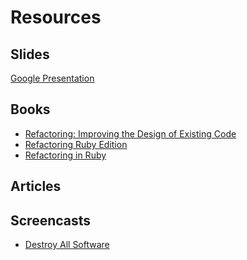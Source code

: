 Resources
=========

Slides
------

[Google Presentation](http://goo.gl/dfCfAJ)


Books
-----

- [Refactoring: Improving the Design of Existing Code](http://amzn.to/1frh5bP)
- [Refactoring Ruby Edition](http://amzn.to/1ipcE42)
- [Refactoring in Ruby](http://amzn.to/1k7BgRZ)


Articles
--------


Screencasts
-----------

- [Destroy All Software](https://www.destroyallsoftware.com/screencasts)
